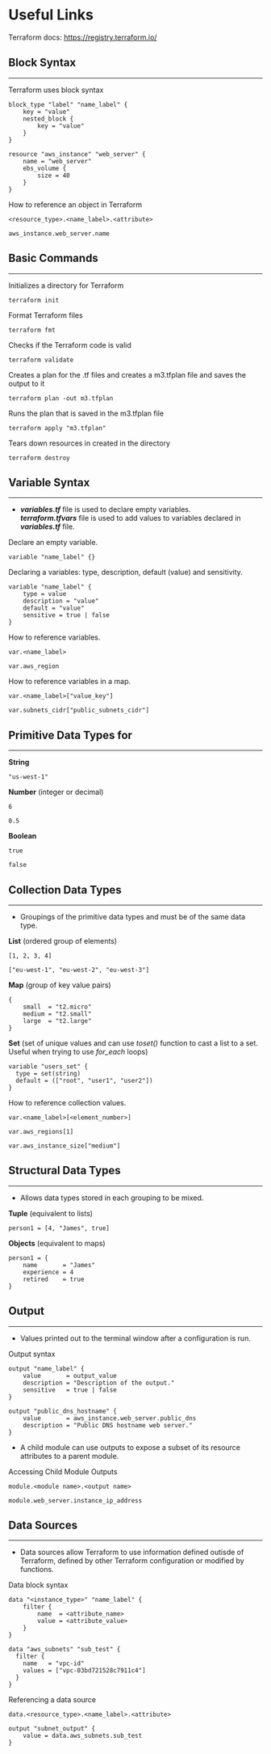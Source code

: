 # Useful Links 
Terraform docs: https://registry.terraform.io/

## Block Syntax
---
Terraform uses block syntax
```
block_type "label" "name_label" {
    key = "value"
    nested_block {
        key = "value"
    }
}

resource "aws_instance" "web_server" {
    name = "web_server"
    ebs_volume {
        size = 40
    }
}
```

How to reference an object in Terraform
```
<resource_type>.<name_label>.<attribute>

aws_instance.web_server.name
```
## Basic Commands
---
Initializes a directory for Terraform <br />
```
terraform init
```

Format Terraform files <br />
```
terraform fmt
```

Checks if the Terraform code is valid <br />
```
terraform validate
```

Creates a plan for the .tf files and creates a m3.tfplan file and saves the output to it <br />
```
terraform plan -out m3.tfplan
```

Runs the plan that is saved in the m3.tfplan file <br />
```
terraform apply "m3.tfplan"
```

Tears down resources in created in the directory <br />
```
terraform destroy
```

## Variable Syntax
---
- ***variables.tf*** file is used to declare empty variables. <br />
***terraform.tfvars*** file is used to add values to variables declared in ***variables.tf*** file. <br />

Declare an empty variable. <br />
```
variable "name_label" {}
``` 

Declaring a variables: type, description, default (value) and sensitivity.
```
variable "name_label" {      
    type = value                        
    description = "value"    
    default = "value"                     
    sensitive = true | false              
}      
```                      

How to reference variables. <br />
```
var.<name_label>    

var.aws_region
```

How to reference variables in a map. <br />
```
var.<name_label>["value_key"]

var.subnets_cidr["public_subnets_cidr"]
```

## Primitive Data Types for
---
**String**
```
"us-west-1"
```

**Number** (integer or decimal)
```
6 

0.5
``` 
**Boolean**
```
true

false
```

## Collection Data Types
---
- Groupings of the primitive data types and must be of the same data type.

**List** (ordered group of elements) 
```
[1, 2, 3, 4]

["eu-west-1", "eu-west-2", "eu-west-3"]
```

**Map** (group of key value pairs) 
```
{
    small  = "t2.micro"
    medium = "t2.small"
    large  = "t2.large"
}
```

**Set** (set of unique values and can use *toset()* function to cast a list to a set. Useful when trying to use *for_each* loops)
```
variable "users_set" {
  type = set(string)
  default = (["root", "user1", "user2"])
}
```

How to reference collection values.
```
var.<name_label>[<element_number>]

var.aws_regions[1]

var.aws_instance_size["medium"]
```

## Structural Data Types
---
- Allows data types stored in each grouping to be mixed. 

**Tuple** (equivalent to lists)
```
person1 = [4, "James", true]
```
**Objects** (equivalent to maps)
```
person1 = {
    name       = "James"
    experience = 4
    retired    = true
}
```

## Output
--- 
- Values printed out to the terminal window after a configuration is run.

Output syntax
```
output "name_label" {
    value       = output_value
    description = "Description of the output."
    sensitive   = true | false
}

output "public_dns_hostname" {
    value       = aws_instance.web_server.public_dns
    description = "Public DNS hostname web server."
}
```

- A child module can use outputs to expose a subset of its resource attributes to a parent module.

Accessing Child Module Outputs
```
module.<module name>.<output name>

module.web_server.instance_ip_address
```

## Data Sources
---
- Data sources allow Terraform to use information defined outisde of Terraform, defined by other Terraform configuration or modified by functions. 

Data block syntax
```
data "<instance_type>" "name_label" {
    filter {
        name  = <attribute_name>
        value = <attribute_value>
    }
}

data "aws_subnets" "sub_test" {
  filter {
    name   = "vpc-id"
    values = ["vpc-03bd721528c7911c4"]
  }
}
```

Referencing a data source
```
data.<resource_type>.<name_label>.<attribute>

output "subnet_output" {
    value = data.aws_subnets.sub_test
}
```
